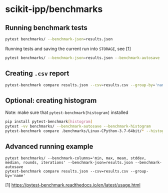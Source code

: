 # scikit-ipp/benchmarks


## Running benchmark tests
```bash
pytest benchmarks/ --benchmark-json=results.json
```
Running tests and saving the current run into `STORAGE`, see [1]
```bash
pytest benchmarks/ --benchmark-json=results.json --benchmark-autosave
```

## Creating `.csv` report
```bash
pytest-benchmark compare results.json --csv=results.csv --group-by='name'
```

## Optional: creating histogram
Note: make sure that `pytest-benchmark[histogram]` installed 
```bash
pip install pytest-benchmark[histogram]
pytest -vv benchmarks/ --benchmark-autosave --benchmark-histogram
pytest-benchmark compare .benchmarks/Linux-CPython-3.7-64bit/* --histogram
```

## Advanced running example
```
pytest benchmarks/ --benchmark-columns='min, max, mean, stddev, median, rounds, iterations' --benchmark-json=results.json --benchmark-autosave
pytest-benchmark compare results.json --csv=results.csv --group-by='name'
```


[1] https://pytest-benchmark.readthedocs.io/en/latest/usage.html
